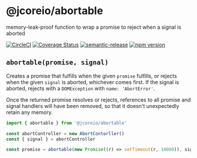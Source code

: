 # @jcoreio/abortable

memory-leak-proof function to wrap a promise to reject when a signal is aborted

[![CircleCI](https://circleci.com/gh/jcoreio/abortable.svg?style=svg)](https://circleci.com/gh/jcoreio/abortable)
[![Coverage Status](https://codecov.io/gh/jcoreio/abortable/branch/master/graph/badge.svg)](https://codecov.io/gh/jcoreio/abortable)
[![semantic-release](https://img.shields.io/badge/%20%20%F0%9F%93%A6%F0%9F%9A%80-semantic--release-e10079.svg)](https://github.com/semantic-release/semantic-release)
[![npm version](https://badge.fury.io/js/%40jcoreio%2Fabortable.svg)](https://badge.fury.io/js/%40jcoreio%2Fabortable)

## `abortable(promise, signal)`

Creates a promise that fulfills when the given `promise` fulfills, or rejects when the given `signal` is aborted,
whichever comes first. If the signal is aborted, rejects with a `DOMException` with `name: 'AbortError'`.

Once the returned promise resolves or rejects, references to all promise and signal handlers will have been removed,
so that it doesn't unexpectedly retain any memory.

```ts
import { abortable } from '@jcoreio/abortable'

const abortController = new AbortContorller()
const { signal } = abortController

const promise = abortable(new Promise((r) => setTimeout(r, 10000)), signal)
```
